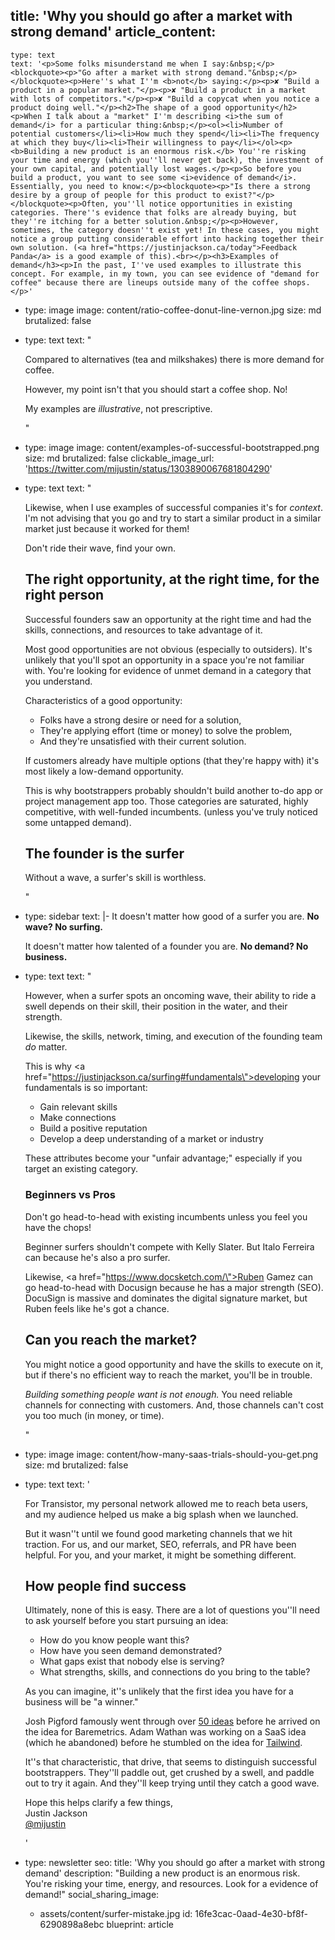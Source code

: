title: 'Why you should go after a market with strong demand'
article_content:
  -
    type: text
    text: '<p>Some folks misunderstand me when I say:&nbsp;</p><blockquote><p>"Go after a market with strong demand."&nbsp;</p></blockquote><p>Here''s what I''m <b>not</b> saying:</p><p>✘ "Build a product in a popular market."</p><p>✘ "Build a product in a market with lots of competitors."</p><p>✘ "Build a copycat when you notice a product doing well."</p><h2>The shape of a good opportunity</h2><p>When I talk about a "market" I''m describing <i>the sum of demand</i> for a particular thing:&nbsp;</p><ol><li>Number of potential customers</li><li>How much they spend</li><li>The frequency at which they buy</li><li>Their willingness to pay</li></ol><p><b>Building a new product is an enormous risk.</b> You''re risking your time and energy (which you''ll never get back), the investment of your own capital, and potentially lost wages.</p><p>So before you build a product, you want to see some <i>evidence of demand</i>. Essentially, you need to know:</p><blockquote><p>"Is there a strong desire by a group of people for this product to exist?"</p></blockquote><p>Often, you''ll notice opportunities in existing categories. There''s evidence that folks are already buying, but they''re itching for a better solution.&nbsp;</p><p>However, sometimes, the category doesn''t exist yet! In these cases, you might notice a group putting considerable effort into hacking together their own solution. (<a href="https://justinjackson.ca/today">Feedback Panda</a> is a good example of this).<br></p><h3>Examples of demand</h3><p>In the past, I''ve used examples to illustrate this concept. For example, in my town, you can see evidence of "demand for coffee" because there are lineups outside many of the coffee shops.</p>'
  -
    type: image
    image: content/ratio-coffee-donut-line-vernon.jpg
    size: md
    brutalized: false
  -
    type: text
    text: "<p>Compared to alternatives (tea and milkshakes) there is more demand for coffee.</p><p>However, my point isn't that you should start a coffee shop. No!&nbsp;</p><p>My examples are <i>illustrative</i>, not prescriptive.</p>"
  -
    type: image
    image: content/examples-of-successful-bootstrapped.png
    size: md
    brutalized: false
    clickable_image_url: 'https://twitter.com/mijustin/status/1303890067681804290'
  -
    type: text
    text: "<p>Likewise, when I use examples of successful companies it's for&nbsp;<i>context</i>. I'm not advising that you go and try to start a similar product in a similar market just because it worked for them!&nbsp;</p><p>Don't ride their wave, find your own.</p><h2>The right opportunity, at the right time, for the right person</h2><p>Successful founders saw an opportunity at the right time and had the skills, connections, and resources to take advantage of it.&nbsp;</p><p>Most good opportunities are not obvious (especially to outsiders). It's unlikely that you'll spot an opportunity in a space you're not familiar with. You're looking for evidence of unmet demand in a category that you understand.</p><p>Characteristics of a good opportunity:</p><ul><li>Folks have a strong desire or need for a solution,</li><li>They're applying effort (time or money) to solve the problem,</li><li>And they're unsatisfied with their current solution.</li></ul><p>If customers already have multiple options (that they're happy with) it's most likely a low-demand opportunity.&nbsp;</p><p>This is why bootstrappers probably shouldn't build another to-do app or project management app too. Those categories are saturated, highly competitive, with well-funded incumbents. (unless you've truly noticed some untapped demand).</p><h2>The founder is the surfer</h2><p>Without a wave, a surfer's skill is worthless.</p>"
  -
    type: sidebar
    text: |-
      It doesn't matter how good of a surfer you are. **No wave? No surfing.**

      It doesn't matter how talented of a founder you are. **No demand? No business.**
  -
    type: text
    text: "<p>However, when a surfer spots an oncoming wave, their ability to ride a swell depends on their skill, their position in the water, and their strength.<br></p><p>Likewise, the skills, network, timing, and execution of the founding team <i>do</i> matter.</p><p>This is why <a href=\"https://justinjackson.ca/surfing#fundamentals\">developing your fundamentals</a> is so important:</p><ul><li>Gain relevant skills</li><li>Make connections</li><li>Build a positive reputation</li><li>Develop a deep understanding of a market or industry</li></ul><p>These attributes become your \"unfair advantage;\" especially if you target an existing category.</p><h3>Beginners vs Pros</h3><p>Don't go head-to-head with existing incumbents unless you feel you have the chops!</p><p>Beginner surfers shouldn't compete with Kelly Slater. But Italo Ferreira can because he's also a pro surfer.</p><p>Likewise, <a href=\"https://www.docsketch.com/\">Ruben Gamez</a> can go head-to-head with Docusign because he has a major strength (SEO). DocuSign is massive and dominates the digital signature market, but Ruben feels like he's got a chance.</p><h2>Can you reach the market?</h2><p>You might notice a good opportunity and have the skills to execute on it, but if there's no efficient way to reach the market, you'll be in trouble.</p><p><i>Building something people want is not enough.</i>&nbsp;You need reliable channels for connecting with customers. And, those channels can't cost you too much (in money, or time).</p>"
  -
    type: image
    image: content/how-many-saas-trials-should-you-get.png
    size: md
    brutalized: false
  -
    type: text
    text: '<p>For Transistor, my personal network allowed me to reach beta users, and my audience helped us make a big splash when we launched.</p><p>But it wasn''t until we found good marketing channels that we hit traction. For us, and our market, SEO, referrals, and PR have been helpful. For you, and your market, it might be something different.</p><h2>How people find success</h2><p>Ultimately, none of this is easy. There are a lot of questions you''ll need to ask yourself before you start pursuing an idea:</p><ul><li>How do you know people want this?</li><li>How have you seen demand demonstrated?</li><li>What gaps exist that nobody else is serving?</li><li>What strengths, skills, and connections do you bring to the table?</li></ul><p>As you can imagine, it''s unlikely that the first idea you have for a business will be "a winner."&nbsp;</p><p>Josh Pigford famously went through over <a href="https://joshpigford.com/projects">50 ideas</a>&nbsp;before he arrived on the idea for Baremetrics. Adam Wathan was working on a SaaS idea (which he abandoned) before he stumbled on the idea for <a href="https://adamwathan.me/tailwindcss-from-side-project-byproduct-to-multi-mullion-dollar-business/">Tailwind</a>.</p><p>It''s that characteristic, that drive, that seems to distinguish successful bootstrappers. They''ll paddle out, get crushed by a swell, and paddle out to try it again. And they''ll keep trying until they catch a good wave.</p><p>Hope this helps clarify a few things,<br>Justin Jackson<br><a href="https://twitter.com/mijustin">@mijustin</a></p>'
  -
    type: newsletter
seo:
  title: 'Why you should go after a market with strong demand'
  description: "Building a new product is an enormous risk. You're risking your time, energy, and resources. Look for a evidence of demand!"
social_sharing_image:
    - assets/content/surfer-mistake.jpg
id: 16fe3cac-0aad-4e30-bf8f-6290898a8ebc
blueprint: article
